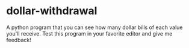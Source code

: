 # dollar-withdrawal
A python program that you can see how many dollar bills of each value you'll receive.
Test this program in your favorite editor and give me feedback!
